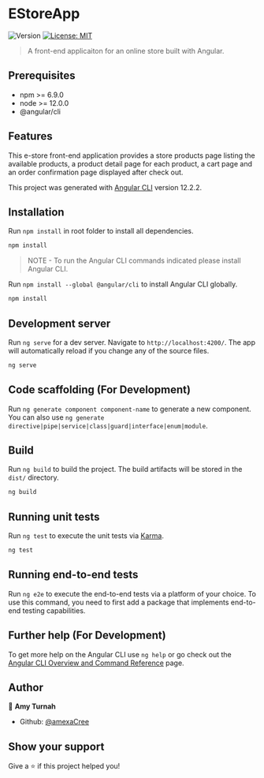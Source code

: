 # EStoreApp
![Version](https://img.shields.io/badge/version-0.0.0-blue.svg?cacheSeconds=2592000)
[![License: MIT](https://img.shields.io/badge/License-MIT-yellow.svg)](#)

> A front-end applicaiton for an online store built with Angular.

## Prerequisites

* npm >= 6.9.0
* node >= 12.0.0
* @angular/cli

## Features

This e-store front-end application provides a store products page listing the available products, a product detail page for each product, a cart page and an order confirmation page displayed after check out.

This project was generated with [Angular CLI](https://github.com/angular/angular-cli) version 12.2.2.

## Installation

Run `npm install` in root folder to install all dependencies.
```sh
npm install
```

> NOTE - To run the Angular CLI commands indicated please install Angular CLI.

Run `npm install --global @angular/cli` to install Angular CLI globally. 
```sh
npm install
```

## Development server

Run `ng serve` for a dev server. Navigate to `http://localhost:4200/`. The app will automatically reload if you change any of the source files.
```sh
ng serve
```

## Code scaffolding (For Development)

Run `ng generate component component-name` to generate a new component. You can also use `ng generate directive|pipe|service|class|guard|interface|enum|module`.

## Build

Run `ng build` to build the project. The build artifacts will be stored in the `dist/` directory.
```sh
ng build
```

## Running unit tests

Run `ng test` to execute the unit tests via [Karma](https://karma-runner.github.io).
```sh
ng test
```

## Running end-to-end tests

Run `ng e2e` to execute the end-to-end tests via a platform of your choice. To use this command, you need to first add a package that implements end-to-end testing capabilities.

## Further help (For Development)

To get more help on the Angular CLI use `ng help` or go check out the [Angular CLI Overview and Command Reference](https://angular.io/cli) page.

## Author

👤 **Amy Turnah**

* Github: [@amexaCree](https://github.com/amexacree)


## Show your support

Give a ⭐️ if this project helped you!
